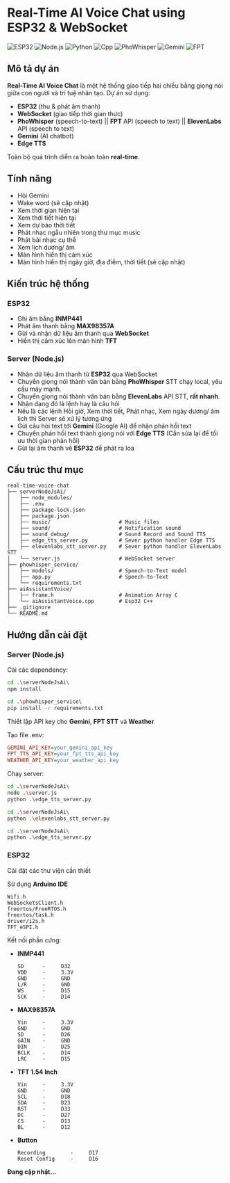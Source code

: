 # Real-Time AI Voice Chat using ESP32 & WebSocket

![ESP32](https://img.shields.io/badge/ESP32-RealTime-lightblue)
![Node.js](https://img.shields.io/badge/Node.js-Server-yellowgreen)
![Python](https://img.shields.io/badge/Python-Server-blue)
![Cpp](https://img.shields.io/badge/Cpp-Hardware-violet)
![PhoWhisper](https://img.shields.io/badge/PhoWhisper-STT-red)
![Gemini](https://img.shields.io/badge/Gemini-AI-green)
![FPT](https://img.shields.io/badge/FPT-TTS-blueviolet)

## Mô tả dự án

**Real-Time AI Voice Chat** là một hệ thống giao tiếp hai chiều bằng giọng nói giữa con người và trí tuệ nhân tạo. Dự án sử dụng:

- **ESP32** (thu & phát âm thanh)
- **WebSocket** (giao tiếp thời gian thực)
- **PhoWhisper** (speech-to-text) || **FPT** API (speech to text) || **ElevenLabs** API (speech to text)
- **Gemini** (AI chatbot)
- **Edge TTS**

Toàn bộ quá trình diễn ra hoàn toàn **real-time**.


## Tính năng
- Hỏi Gemini
- Wake word (sẽ cập nhật)
- Xem thời gian hiện tại
- Xem thời tiết hiện tại
- Xem dự báo thời tiết
- Phát nhạc ngẫu nhiên trong thư mục music
- Phát bài nhạc cụ thể
- Xem lịch dương/ âm
- Màn hình hiển thị cảm xúc
- Màn hình hiển thị ngày giờ, địa điểm, thời tiết (sẽ cập nhật)


## Kiến trúc hệ thống

### ESP32
- Ghi âm bằng **INMP441**
- Phát âm thanh bằng **MAX98357A**
- Gửi và nhận dữ liệu âm thanh qua **WebSocket**
- Hiển thị cảm xúc lên màn hình **TFT**

### Server (Node.js)
- Nhận dữ liệu âm thanh từ **ESP32** qua WebSocket
- Chuyển giọng nói thành văn bản bằng **PhoWhisper** STT chạy local, yêu cầu máy mạnh.
- Chuyển giọng nói thành văn bản bằng **ElevenLabs** API STT, **rất nhanh**.
- Nhận dạng đó là lệnh hay là câu hỏi
- Nếu là các lệnh Hỏi giờ, Xem thời tiết, Phát nhạc, Xem ngày dương/ âm lịch thì Server sẽ xử lý tương ứng
- Gửi câu hỏi text tới **Gemini** (Google AI) để nhận phản hồi text
- Chuyển phản hồi text thành giọng nói với **Edge TTS** (Cần sửa lại để tối ưu thời gian phản hồi)
- Gửi lại âm thanh về **ESP32** để phát ra loa


## Cấu trúc thư mục
    real-time-voice-chat
    ├── serverNodeJsAi/
    │   ├── node_modules/
    │   ├── .env
    │   ├── package-lock.json
    │   ├── package.json
    │   ├── music/                      # Music files
    │   ├── sound/                      # Notification sound
    │   ├── sound_debug/                # Sound Record and Sound TTS
    │   ├── edge_tts_server.py          # Sever python handler Edge TTS
    │   ├── elevenlabs_stt_server.py    # Sever python handler ElevenLabs STT
    │   └── server.js                   # WebSocket server
    ├── phowhisper_service/
    │   ├── models/                     # Speech-to-Text model
    │   ├── app.py                      # Speech-to-Text
    │   └── requirements.txt                   
    ├── aiAssistantVoice/
    │   ├── frame.h                     # Animation Array C
    │   └── aiAssistantVoice.cpp        # Esp32 C++
    ├── .gitignore
    └── README.md

## Hướng dẫn cài đặt

### Server (Node.js)

Cài các dependency:
```bash
cd .\serverNodeJsAi\
npm install
```

```bash
cd .\phowhisper_service\
pip install -r requirements.txt
```

Thiết lập API key cho **Gemini**, **FPT STT** và **Weather**

Tạo file .env:
```ini
GEMINI_API_KEY=your_gemini_api_key
FPT_TTS_API_KEY=your_fpt_tts_api_key
WEATHER_API_KEY=your_weather_api_key
```
Chạy server:
```bash
cd .\serverNodeJsAi\
node .\server.js
python .\edge_tts_server.py
```

```bash
cd .\serverNodeJsAi\
python .\elevenlabs_stt_server.py
```

```bash
cd .\serverNodeJsAi\
python .\edge_tts_server.py
```

### ESP32
Cài đặt các thư viện cần thiết

Sử dụng **Arduino IDE**

    Wifi.h
    WebSocketsClient.h
    freertos/FreeRTOS.h
    freertos/task.h
    driver/i2s.h
    TFT_eSPI.h

Kết nối phần cứng:
- **INMP441**
  
      SD      -     D32
      VDD     -     3.3V
      GND     -     GND
      L/R     -     GND
      WS      -     D15
      SCK     -     D14
  
- **MAX98357A**
  
      Vin     -     3.3V
      GND     -     GND
      SD      -     D26
      GAIN    -     GND
      DIN     -     D25
      BCLK    -     D14
      LRC     -     D15

- **TFT 1.54 Inch**
  
      Vin     -     3.3V
      GND     -     GND
      SCL     -     D18
      SDA     -     D23
      RST     -     D33
      DC      -     D27
      CS      -     D13
      BL      -     D12
  
- **Button**
  
      Recording        -     D17
      Reset Config     -     D16


**Đang cập nhật...**
